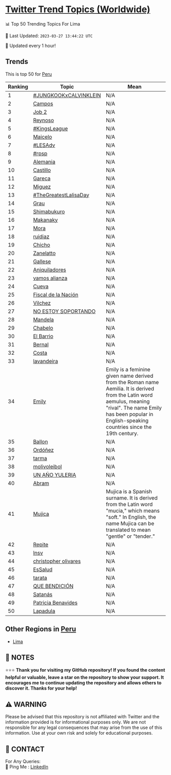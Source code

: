 [Twitter Trend Topics (Worldwide)](https://github.com/ErcinDedeoglu/Twitter-Trend-Topics)
==========


📊 Top 50 Trending Topics For Lima

📆 Last Updated: `2023-03-27 13:44:22 UTC`

🔧 Updated every 1 hour!


## Trends

This is top 50 for [Peru](</Peru>)

| Ranking | Topic | Mean |
| ------- | ------------ | ------------ |
| 1 | [#JUNGKOOKxCALVINKLEIN](http://twitter.com/search?q=%23JUNGKOOKxCALVINKLEIN) | N/A |
| 2 | [Campos](http://twitter.com/search?q=Campos) | N/A |
| 3 | [Job 2](http://twitter.com/search?q=Job+2) | N/A |
| 4 | [Reynoso](http://twitter.com/search?q=Reynoso) | N/A |
| 5 | [#KingsLeague](http://twitter.com/search?q=%23KingsLeague) | N/A |
| 6 | [Maicelo](http://twitter.com/search?q=Maicelo) | N/A |
| 7 | [#LESAdv](http://twitter.com/search?q=%23LESAdv) | N/A |
| 8 | [#rpsp](http://twitter.com/search?q=%23rpsp) | N/A |
| 9 | [Alemania](http://twitter.com/search?q=Alemania) | N/A |
| 10 | [Castillo](http://twitter.com/search?q=Castillo) | N/A |
| 11 | [Gareca](http://twitter.com/search?q=Gareca) | N/A |
| 12 | [Miguez](http://twitter.com/search?q=Miguez) | N/A |
| 13 | [#TheGreatestLalisaDay](http://twitter.com/search?q=%23TheGreatestLalisaDay) | N/A |
| 14 | [Grau](http://twitter.com/search?q=Grau) | N/A |
| 15 | [Shimabukuro](http://twitter.com/search?q=Shimabukuro) | N/A |
| 16 | [Makanaky](http://twitter.com/search?q=Makanaky) | N/A |
| 17 | [Mora](http://twitter.com/search?q=Mora) | N/A |
| 18 | [ruidiaz](http://twitter.com/search?q=ruidiaz) | N/A |
| 19 | [Chicho](http://twitter.com/search?q=Chicho) | N/A |
| 20 | [Zanelatto](http://twitter.com/search?q=Zanelatto) | N/A |
| 21 | [Gallese](http://twitter.com/search?q=Gallese) | N/A |
| 22 | [Aniquiladores](http://twitter.com/search?q=Aniquiladores) | N/A |
| 23 | [vamos alianza](http://twitter.com/search?q=vamos+alianza) | N/A |
| 24 | [Cueva](http://twitter.com/search?q=Cueva) | N/A |
| 25 | [Fiscal de la Nación](http://twitter.com/search?q=Fiscal+de+la+Naci%c3%b3n) | N/A |
| 26 | [Vilchez](http://twitter.com/search?q=Vilchez) | N/A |
| 27 | [NO ESTOY SOPORTANDO](http://twitter.com/search?q=NO+ESTOY+SOPORTANDO) | N/A |
| 28 | [Mandela](http://twitter.com/search?q=Mandela) | N/A |
| 29 | [Chabelo](http://twitter.com/search?q=Chabelo) | N/A |
| 30 | [El Barrio](http://twitter.com/search?q=El+Barrio) | N/A |
| 31 | [Bernal](http://twitter.com/search?q=Bernal) | N/A |
| 32 | [Costa](http://twitter.com/search?q=Costa) | N/A |
| 33 | [lavandeira](http://twitter.com/search?q=lavandeira) | N/A |
| 34 | [Emily](http://twitter.com/search?q=Emily) | Emily is a feminine given name derived from the Roman name Aemilia. It is derived from the Latin word aemulus, meaning "rival". The name Emily has been popular in English-speaking countries since the 19th century. |
| 35 | [Ballon](http://twitter.com/search?q=Ballon) | N/A |
| 36 | [Ordóñez](http://twitter.com/search?q=Ord%c3%b3%c3%b1ez) | N/A |
| 37 | [tarma](http://twitter.com/search?q=tarma) | N/A |
| 38 | [molivoleibol](http://twitter.com/search?q=molivoleibol) | N/A |
| 39 | [UN AÑO YULERIA](http://twitter.com/search?q=UN+A%c3%91O+YULERIA) | N/A |
| 40 | [Abram](http://twitter.com/search?q=Abram) | N/A |
| 41 | [Mujica](http://twitter.com/search?q=Mujica) | Mujica is a Spanish surname. It is derived from the Latin word "mucia," which means "soft." In English, the name Mujica can be translated to mean "gentle" or "tender." |
| 42 | [Repite](http://twitter.com/search?q=Repite) | N/A |
| 43 | [lnsv](http://twitter.com/search?q=lnsv) | N/A |
| 44 | [christopher olivares](http://twitter.com/search?q=christopher+olivares) | N/A |
| 45 | [EsSalud](http://twitter.com/search?q=EsSalud) | N/A |
| 46 | [tarata](http://twitter.com/search?q=tarata) | N/A |
| 47 | [QUE BENDICIÓN](http://twitter.com/search?q=QUE+BENDICI%c3%93N) | N/A |
| 48 | [Satanás](http://twitter.com/search?q=Satan%c3%a1s) | N/A |
| 49 | [Patricia Benavides](http://twitter.com/search?q=Patricia+Benavides) | N/A |
| 50 | [Lapadula](http://twitter.com/search?q=Lapadula) | N/A |



## Other Regions in [Peru](</Peru>)

* [Lima](</Peru/Lima.md>)



## 📝 NOTES

⭐⭐⭐ **Thank you for visiting my GitHub repository! If you found the content helpful or valuable, leave a star on the repository to show your support. It encourages me to continue updating the repository and allows others to discover it. Thanks for your help!**


## ⚠️ WARNING

Please be advised that this repository is not affiliated with Twitter and the information provided is for informational purposes only. We are not responsible for any legal consequences that may arise from the use of this information. Use at your own risk and solely for educational purposes.


## 📨 CONTACT

 For Any Queries:  
            🏓 Ping Me : [LinkedIn](https://www.linkedin.com/in/ercindedeoglu/)
